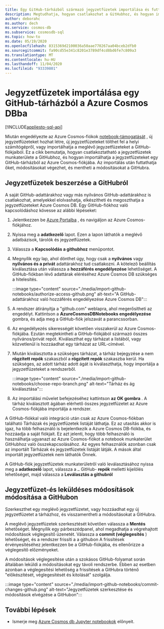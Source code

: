 ```yaml
---
title: Egy GitHub-tárházból származó jegyzetfüzetek importálása és futtatása Azure Cosmos DB
description: Megtudhatja, hogyan csatlakozhat a GitHubhoz, és hogyan importálhat egy GitHub-tárházból származó jegyzetfüzeteket az Azure Cosmos-fiókjába. Az importálás után futtathatja, szerkesztheti, és mentheti a módosításokat a GitHubra.
author: deborahc
ms.author: dech
ms.service: cosmos-db
ms.subservice: cosmosdb-sql
ms.topic: how-to
ms.date: 05/19/2020
ms.openlocfilehash: 8315369d2100036a50aae770267aa04bceb2dfb0
ms.sourcegitcommit: fa90cd55e341c8201e3789df4cd8bd6fe7c809a3
ms.translationtype: MT
ms.contentlocale: hu-HU
ms.lasthandoff: 11/04/2020
ms.locfileid: "93339801"
---
```

# <a name="import-notebooks-from-a-github-repo-into-azure-cosmos-db"></a>Jegyzetfüzetek importálása egy GitHub-tárházból a Azure Cosmos DBba
[!INCLUDE[appliesto-sql-api](includes/appliesto-sql-api.md)]

Miután engedélyezte az Azure Cosmos-fiókok [notebook-támogatását](enable-notebooks.md) , új jegyzetfüzeteket hozhat létre, új jegyzetfüzeteket tölthet fel a helyi számítógépről, vagy importálhatja a meglévő jegyzetfüzeteket a GitHub-fiókjaiból. Ez a cikk bemutatja, hogyan csatlakoztatható a jegyzetfüzetek munkaterülete a GitHubhoz, és hogyan importálhatja a jegyzetfüzeteket egy GitHub-tárházból az Azure Cosmos-fiókjába. Az importálás után futtathatja őket, módosításokat végezhet, és mentheti a módosításokat a GitHubra.

## <a name="get-notebooks-from-github"></a>Jegyzetfüzetek beszerzése a GitHubról

A saját GitHub-adattárakhoz vagy más nyilvános GitHub-adattárakhoz is csatlakozhat, amelyekkel elolvashatja, elkészítheti és megoszthatja a jegyzetfüzeteket Azure Cosmos DB. Egy GitHub-fiókhoz való kapcsolódáshoz kövesse az alábbi lépéseket:

1. Jelentkezzen be [Azure Portalba](https://portal.azure.com/) , és navigáljon az Azure Cosmos-fiókjához.

1. Nyissa meg a **adatkezelő** lapot. Ezen a lapon láthatók a meglévő adatbázisok, tárolók és jegyzetfüzetek.

1. Válassza a **Kapcsolódás a githubhoz** menüpontot.

1. Megnyílik egy lap, ahol dönthet úgy, hogy csak a **nyilvános** vagy **nyilvános és a privát** adattárakhoz tud csatlakozni.  A kötelező beállítás kiválasztása után válassza a **hozzáférés engedélyezése** lehetőséget. A GitHub-fiókban lévő adattárak eléréséhez Azure Cosmos DB szükséges a hitelesítés.

   :::image type="content" source="./media/import-github-notebooks/authorize-access-github.png" alt-text="A GitHub-adattárakhoz való hozzáférés engedélyezése Azure Cosmos DB":::

1. A rendszer átirányítja a "github.com" weblapra, ahol megerősítheti az engedélyt. Kattintson a **AzureCosmosDBNotebooks engedélyezése** gombra, és adja meg a GitHub-fiók jelszavát a parancssorban.

1. Az engedélyezés sikerességét követően visszakerül az Azure Cosmos-fiókjába. Ezután megtekintheti a GitHub-fiókjából származó összes nyilvános/privát repót. Kiválaszthat egy tárházat a listából, vagy közvetlenül is hozzáadhat egy tárházat az URL-címével.

1. Miután kiválasztotta a szükséges tárházat, a tárház bejegyzése a nem **rögzített repók** szakaszból a **rögzített repók** szakaszba kerül. Ha szükséges, az adott tárház adott ágát is kiválaszthatja, hogy importálja a jegyzetfüzeteket a rendszerből.

   :::image type="content" source="./media/import-github-notebooks/choose-repo-branch.png" alt-text="Tárház és ág kiválasztása":::

1. Az importálási művelet befejezéséhez kattintson **az OK gombra** . A tárház kiválasztott ágában elérhető összes jegyzetfüzetet az Azure Cosmos-fiókjába importálja a rendszer.

A GitHub-fiókkal való integráció után csak az Azure Cosmos-fiókban található Tárházak és jegyzetfüzetek listáját láthatja. Ez az utasítás akkor is igaz, ha több felhasználó is bejelentkezik a Azure Cosmos DB-fiókba, és hozzáadja a saját fiókjait. Ez azt jelenti, hogy több felhasználó is használhatja ugyanazt az Azure Cosmos-fiókot a notebook munkaterület GitHubhoz való összekapcsolásához. Az egyes felhasználók azonban csak az importált Tárházak és jegyzetfüzetek listáját látják. A mások által importált jegyzetfüzetek nem láthatók Önnek.

A GitHub-fiók jegyzetfüzetek munkaterületről való leválasztásához nyissa meg a **adatkezelő** lapot, válassza a `…` GitHub- **repók** melletti kijelölés lehetőséget, majd válassza a **Leválasztás a githubról**

## <a name="edit-a-notebook-and-push-changes-to-github"></a>Jegyzetfüzet-és leküldéses módosítások módosítása a GitHubon

Szerkeszthet egy meglévő jegyzetfüzetet, vagy hozzáadhat egy új jegyzetfüzetet a tárházhoz, és visszamentheti a módosításokat a GitHubra.

A meglévő jegyzetfüzetek szerkesztését követően válassza a **Mentés** lehetőséget. Megnyílik egy párbeszédpanel, ahol megadhatja a végrehajtott módosítások véglegesítő üzenetét. Válassza a **commit (véglegesítés** ) lehetőséget, és a rendszer frissíti a a githubon A frissítések érvényesítéséhez jelentkezzen be a GitHub-fiókjába, és ellenőrizze a véglegesítő előzményeket.

A módosítások véglegesítése után a szokásos GitHub-folyamat során általában leküldi a módosításokat egy távoli rendszerbe. Ebben az esetben azonban a véglegesítési lehetőség a frissítések a GitHubra történő "előkészítését, véglegesítését és kitolását" szolgálja.

:::image type="content" source="./media/import-github-notebooks/commit-changes-github.png" alt-text="Jegyzetfüzetek szerkesztése és módosítások elvégzése a GitHubon":::

## <a name="next-steps"></a>További lépések

* Ismerje meg [Azure Cosmos db Jupyter notebookok](cosmosdb-jupyter-notebooks.md) előnyeit.

